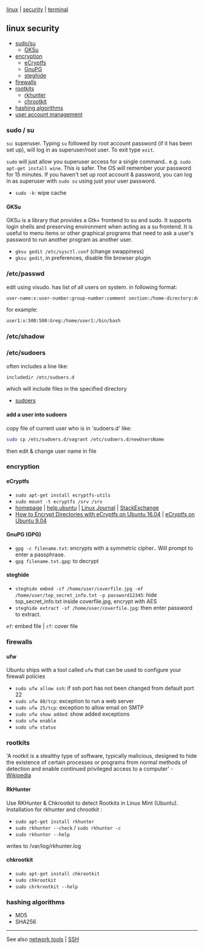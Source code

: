 [linux](index.md) | [security](../security/index.md) | [terminal](terminal.md)

## linux security

- [sudo/su](#sudo--su)
  - [GKSu](#gksu)
- [encryption](#encryption)
  - [eCryptfs](#ecryptfs)
  - [GnuPG](#gnupg-gpg)
  - [steghide](#steghide)
- [firewalls](#firewalls)
- [rootkits](#rootkits)
  - [rkhunter](#rkhunter)
  - [chrootkit](#chrootkit)
- [hashing algorithms](#hashing-algorithms)
- [user account management](userMgmt.md)

### sudo / su
`su`: superuser. Typing `su` followed by root account password (if it has been set up), will log in as superuser/root user. To exit type `exit`.

`sudo` will just allow you superuser access for a single command.. e.g. `sudo apt-get install wine`. This is safer. The OS will remember your password for 15 minutes. If you haven't set up root account & password, you can log in as superuser with `sudo su` using just your user password.

- `sudo -k`: wipe cache

#### GKSu
GKSu is a library that provides a Gtk+ frontend to su and sudo. It supports login shells and preserving environment when acting as a su frontend. It is useful to menu items or other graphical programs that need to ask a user's password to run another program as another user.

- `gksu gedit /etc/sysctl.conf`     (change swappiness)
- `gksu gedit`, in preferences, disable file browser plugin

### /etc/passwd
edit using visudo. has list of all users on system. in following format:

```bash
user-name:x:user-number:group-number:comment section:/home-directory:default-shell
```

for example:
```bash
user1:x:500:500:Greg:/home/user1:/bin/bash
```

### /etc/shadow

### /etc/sudoers
often includes a line like:
```bash
includedir /etc/sudoers.d
```
which will include files in the specified directory

- [sudoers](https://help.ubuntu.com/community/Sudoers)

#### add a user into sudoers
copy file of current user who is in 'sudoers.d' like:
```bash
sudo cp /etc/sudoers.d/vagrant /etc/sudoers.d/newUsersName
```
then edit & change user name in file

### encryption

#### eCryptfs
- `sudo apt-get install ecryptfs-utils`
- `sudo mount -t ecryptfs /srv /srv`
- [homepage](http://ecryptfs.org/) | [help.ubuntu](https://help.ubuntu.com/lts/serverguide/ecryptfs.html) | [Linux Journal](https://www.linuxjournal.com/article/9400) | [StackExchange](https://stackexchange.com/filters/33360/ecryptfs)
- [How to Encrypt Directories with eCryptfs on Ubuntu 16.04](https://www.howtoforge.com/tutorial/how-to-encrypt-directories-with-ecryptfs-on-ubuntu-16-04/) | [eCryptfs on Ubuntu 9.04](http://bodhizazen.net/Tutorials/Ecryptfs/)

#### GnuPG (GPG)
- `gpg -c filename.txt`: encrypts with a symmetric cipher.. Will prompt to enter a passphrase.
- `gpg filename.txt.gpg`: to decrypt

#### steghide
- `steghide embed -cf /home/user/coverfile.jpg -ef /home/user/top_secret_info.txt -p password12345`: hide top_secret_info.txt inside coverfile.jpg, encrypt with AES
- `steghide extract -sf /home/user/coverfile.jpg`: then enter password to extract.

`ef`: embed file | `cf`: cover file

### firewalls

#### ufw
Ubuntu ships with a tool called `ufw` that can be used to configure your firewall policies
- `sudo ufw allow ssh`: if ssh port has not been changed from default port 22
- `sudo ufw 80/tcp`: exception to run a web server
- `sudo ufw 25/tcp`: exception to allow email on SMTP
- `sudo ufw show added`: show added exceptions
- `sudo ufw enable`
- `sudo ufw status`

### rootkits
'A rootkit is a stealthy type of software, typically malicious, designed to hide the existence of certain processes or programs from normal methods of detection and enable continued privileged access to a computer' -  [Wikipedia](http://en.wikipedia.org/wiki/Rootkit)

#### RkHunter
Use RKHunter & Chkrootkit to detect Rootkits in Linux Mint (Ubuntu).
Installation for rkhunter and chrootkit :

- `sudo apt-get install rkhunter`
- `sudo rkhunter --check` / `sudo rkhunter -c`
- `sudo rkhunter --help`

writes to /var/log/rkhunter.log

#### chkrootkit
- `sudo apt-get install chkrootkit`
- `sudo chkrootkit`
- `sudo chrkrootkit --help`

### hashing algorithms
- MD5
- SHA256

---

See also [network tools](network.md) | [SSH](../security/SSH.md)
